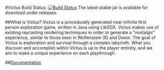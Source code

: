 #Victus
Build Status: [![Build Status](https://travis-ci.org/zThorn/Victus.svg?branch=master)](https://travis-ci.org/zThorn/Victus)
The latest stable jar is available for download under releases.

##What is Victus?
Victus is a procedurally generated near-infinite first person exploration game, written in Java using LibGDX.  Victus makes use of existing raycasting rendering techniques in order to generate a "nostalgic" experience, similar to those seen in Wolfenstein 3D and Doom.  The goal of Victus is exploration and survival through a complex labyrinth.  What you discover and accomplish within Victus is up to the player entirely, and we aim to make a unique experience on each playthrough.


##<a href="https://github.com/zThorn/Victus-Docs">Documentation</a>
